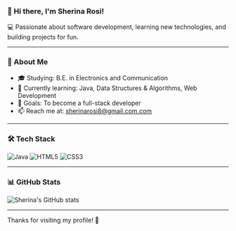 ### 👋 Hi there, I'm Sherina Rosi!

💻 Passionate about software development, learning new technologies, and building projects for fun.

---

### 🚀 About Me
- 🎓 Studying: B.E. in Electronics and Communication
- 🌱 Currently learning: Java, Data Structures & Algorithms, Web Development
- 🎯 Goals: To become a full-stack developer
- 📫 Reach me at: sherinarosi8@gmail.com.com

---

### 🛠️ Tech Stack
![Java](https://img.shields.io/badge/Java-007396?style=for-the-badge&logo=java&logoColor=white)
![HTML5](https://img.shields.io/badge/HTML5-E34F26?style=for-the-badge&logo=html5&logoColor=white)
![CSS3](https://img.shields.io/badge/CSS3-1572B6?style=for-the-badge&logo=css3&logoColor=white)

---

### 📊 GitHub Stats
![Sherina's GitHub stats](https://github-readme-stats.vercel.app/api?username=SherinaRosi&show_icons=true&theme=radical)

---

Thanks for visiting my profile! 🎉
